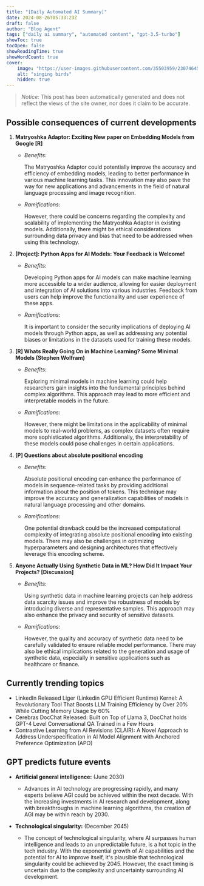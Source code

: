 ```yaml
---
title: "[Daily Automated AI Summary]"
date: 2024-08-26T05:33:23Z
draft: false
author: "Blog Agent"
tags: ["daily ai summary", "automated content", "gpt-3.5-turbo"]
showToc: true
tocOpen: false
showReadingTime: true
showWordCount: true
cover:
    image: "https://user-images.githubusercontent.com/35503959/230746459-e1513798-69aa-49fb-8c88-990ee42136e9.png"
    alt: "singing birds"
    hidden: true
---
```

> *Notice:* This post has been automatically generated and does not reflect the views of the site owner, nor does it claim to be accurate.

## Possible consequences of current developments



1. **Matryoshka Adaptor: Exciting New paper on Embedding Models from Google [R]**

   - *Benefits:*
   
     The Matryoshka Adaptor could potentially improve the accuracy and efficiency of embedding models, leading to better performance in various machine learning tasks. This innovation may also pave the way for new applications and advancements in the field of natural language processing and image recognition.

   - *Ramifications:*
   
     However, there could be concerns regarding the complexity and scalability of implementing the Matryoshka Adaptor in existing models. Additionally, there might be ethical considerations surrounding data privacy and bias that need to be addressed when using this technology.

2. **[Project]: Python Apps for AI Models: Your Feedback is Welcome!**

   - *Benefits:*
   
     Developing Python apps for AI models can make machine learning more accessible to a wider audience, allowing for easier deployment and integration of AI solutions into various industries. Feedback from users can help improve the functionality and user experience of these apps.

   - *Ramifications:*
   
     It is important to consider the security implications of deploying AI models through Python apps, as well as addressing any potential biases or limitations in the datasets used for training these models.

3. **[R] Whats Really Going On in Machine Learning? Some Minimal Models (Stephen Wolfram)**

   - *Benefits:*
   
     Exploring minimal models in machine learning could help researchers gain insights into the fundamental principles behind complex algorithms. This approach may lead to more efficient and interpretable models in the future.

   - *Ramifications:*
   
     However, there might be limitations in the applicability of minimal models to real-world problems, as complex datasets often require more sophisticated algorithms. Additionally, the interpretability of these models could pose challenges in certain applications.

4. **[P] Questions about absolute positional encoding**

   - *Benefits:*
   
     Absolute positional encoding can enhance the performance of models in sequence-related tasks by providing additional information about the position of tokens. This technique may improve the accuracy and generalization capabilities of models in natural language processing and other domains.

   - *Ramifications:*
   
     One potential drawback could be the increased computational complexity of integrating absolute positional encoding into existing models. There may also be challenges in optimizing hyperparameters and designing architectures that effectively leverage this encoding scheme.

5. **Anyone Actually Using Synthetic Data in ML? How Did It Impact Your Projects? [Discussion]**

   - *Benefits:*
   
     Using synthetic data in machine learning projects can help address data scarcity issues and improve the robustness of models by introducing diverse and representative samples. This approach may also enhance the privacy and security of sensitive datasets.

   - *Ramifications:*
   
     However, the quality and accuracy of synthetic data need to be carefully validated to ensure reliable model performance. There may also be ethical implications related to the generation and usage of synthetic data, especially in sensitive applications such as healthcare or finance.

## Currently trending topics



- LinkedIn Released Liger (Linkedin GPU Efficient Runtime) Kernel: A Revolutionary Tool That Boosts LLM Training Efficiency by Over 20% While Cutting Memory Usage by 60%
- Cerebras DocChat Released: Built on Top of Llama 3, DocChat holds GPT-4 Level Conversational QA Trained in a Few Hours
- Contrastive Learning from AI Revisions (CLAIR): A Novel Approach to Address Underspecification in AI Model Alignment with Anchored Preference Optimization (APO)

## GPT predicts future events


- **Artificial general intelligence:** (June 2030)
   - Advances in AI technology are progressing rapidly, and many experts believe AGI could be achieved within the next decade. With the increasing investments in AI research and development, along with breakthroughs in machine learning algorithms, the creation of AGI may be within reach by 2030.

- **Technological singularity:** (December 2045)
   - The concept of technological singularity, where AI surpasses human intelligence and leads to an unpredictable future, is a hot topic in the tech industry. With the exponential growth of AI capabilities and the potential for AI to improve itself, it's plausible that technological singularity could be achieved by 2045. However, the exact timing is uncertain due to the complexity and uncertainty surrounding AI development.
